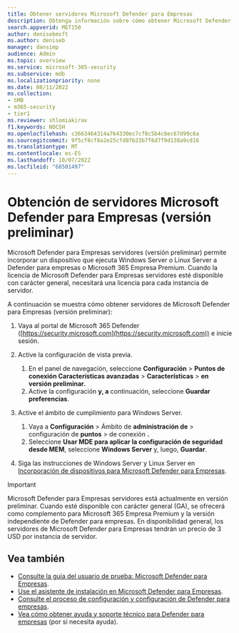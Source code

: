 ```yaml
---
title: Obtener servidores Microsoft Defender para Empresas
description: Obtenga información sobre cómo obtener Microsoft Defender para Empresas servidores, actualmente en versión preliminar.
search.appverid: MET150
author: denisebmsft
ms.author: deniseb
manager: dansimp
audience: Admin
ms.topic: overview
ms.service: microsoft-365-security
ms.subservice: mdb
ms.localizationpriority: none
ms.date: 08/11/2022
ms.collection:
- SMB
- m365-security
- tier1
ms.reviewer: shlomiakirav
f1.keywords: NOCSH
ms.openlocfilehash: c3663464314a764330ec7cf8c5b4c8ec67d99c6a
ms.sourcegitcommit: 9f5cf8cf8a2e25cfd07b23b7f6d7f9d138a9cd16
ms.translationtype: MT
ms.contentlocale: es-ES
ms.lasthandoff: 10/07/2022
ms.locfileid: "68501497"
---
```

# <a name="how-to-get-microsoft-defender-for-business-servers-preview"></a>Obtención de servidores Microsoft Defender para Empresas (versión preliminar)

Microsoft Defender para Empresas servidores (versión preliminar) permite incorporar un dispositivo que ejecuta Windows Server o Linux Server a Defender para empresas o Microsoft 365 Empresa Premium. Cuando la licencia de Microsoft Defender para Empresas servidores esté disponible con carácter general, necesitará una licencia para cada instancia de servidor.

A continuación se muestra cómo obtener servidores de Microsoft Defender para Empresas (versión preliminar):

1. Vaya al portal de Microsoft 365 Defender ([https://security.microsoft.com](https://security.microsoft.com)) e inicie sesión. 

2. Active la configuración de vista previa. 

   1. En el panel de navegación, seleccione **Configuración** \> **Puntos de conexión Características avanzadas** \> **Características** \> **en versión preliminar.** 
   2. Active la configuración **y, a** continuación, seleccione **Guardar preferencias**.

3. Active el ámbito de cumplimiento para Windows Server. 

   1. Vaya a **Configuración** \> Ámbito de **administración de** \> configuración de **puntos** \> de conexión **.** 
   2. Seleccione **Usar MDE para aplicar la configuración de seguridad desde MEM**, seleccione  **Windows Server** y, luego, **Guardar**.

4. Siga las instrucciones de Windows Server y Linux Server en [Incorporación de dispositivos para Microsoft Defender para Empresas](mdb-onboard-devices.md).

> [!IMPORTANT]
> Microsoft Defender para Empresas servidores está actualmente en versión preliminar. Cuando esté disponible con carácter general (GA), se ofrecerá como complemento para Microsoft 365 Empresa Premium y la versión independiente de Defender para empresas. En disponibilidad general, los servidores de Microsoft Defender para Empresas tendrán un precio de 3 USD por instancia de servidor.

## <a name="see-also"></a>Vea también

- [Consulte la guía del usuario de prueba: Microsoft Defender para Empresas](trial-playbook-defender-business.md).
- [Use el asistente de instalación en Microsoft Defender para Empresas](mdb-use-wizard.md).
- [Consulte el proceso de configuración y configuración de Defender para empresas](mdb-setup-configuration.md).
- [Vea cómo obtener ayuda y soporte técnico para Defender para empresas](mdb-get-help.md) (por si necesita ayuda).